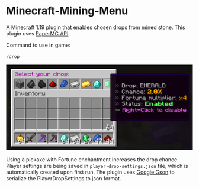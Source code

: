 # Minecraft-Mining-Menu
A Minecraft 1.19 plugin that enables chosen drops from mined stone.
This plugin uses [PaperMC API](https://papermc.io/).

Command to use in game:
```java
/drop
```
![UI](./assets/pictures/menu.png)

Using a pickaxe with Fortune enchantment increases the drop chance.<br />
Player settings are being saved in ```player-drop-settings.json``` file, which is automatically created upon first run. The plugin uses [Google Gson](https://mvnrepository.com/artifact/com.google.code.gson/gson) to serialize the PlayerDropSettings to json format.